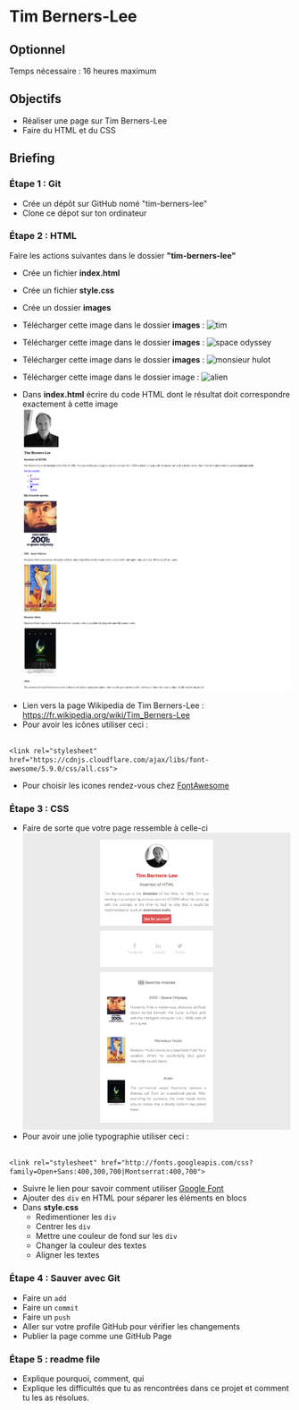 # Tim Berners-Lee

## Optionnel

Temps nécessaire : 16 heures maximum

## Objectifs

- Réaliser une page sur Tim Berners-Lee
- Faire du HTML et du CSS

## Briefing

### Étape 1 : Git

- Crée un dépôt sur GitHub nomé "tim-berners-lee"
- Clone ce dépot sur ton ordinateur

### Étape 2 : HTML

Faire les actions suivantes dans le dossier **"tim-berners-lee"**

- Crée un fichier **index.html**
- Crée un fichier **style.css**
- Crée un dossier **images**
- Télécharger cette image dans le dossier **images** : ![tim](http://internethalloffame.org/sites/default/files/inductees/Berners-Lee_Tim.jpg)
- Télécharger cette image dans le dossier **images** : ![space odyssey](http://lewagon.github.io/html-css-challenges/shared/images/space-odyssey.jpg)
- Télécharger cette image dans le dossier **images** : ![monsieur hulot](http://lewagon.github.io/html-css-challenges/shared/images/monsieur-hulot.jpg)
- Télécharger cette image dans le dossier image : ![alien](http://lewagon.github.io/html-css-challenges/shared/images/alien.jpg)

- Dans **index.html** écrire du code HTML dont le résultat doit correspondre exactement à cette image ![Goal CSS](images/goal-html2.png)
 * Lien vers la page Wikipedia de Tim Berners-Lee : https://fr.wikipedia.org/wiki/Tim_Berners-Lee
 * Pour avoir les icônes utiliser ceci :

```

<link rel="stylesheet" href="https://cdnjs.cloudflare.com/ajax/libs/font-awesome/5.9.0/css/all.css">
```
 * Pour choisir les icones rendez-vous chez [FontAwesome](http://fontawesome.io/icons/)

### Étape 3 : CSS

* Faire de sorte que votre page ressemble à celle-ci ![Goal CSS](images/goal-css.png)
* Pour avoir une jolie typographie utiliser ceci :

```

<link rel="stylesheet" href="http://fonts.googleapis.com/css?family=Open+Sans:400,300,700|Montserrat:400,700">
```



- Suivre le lien pour savoir comment utiliser [Google Font](https://fonts.google.com/?query=open&selection.family=Montserrat|Open+Sans)
- Ajouter des `div` en HTML pour séparer les éléments en blocs
- Dans **style.css**
   - Redimentioner les `div`
   - Centrer les `div`
   - Mettre une couleur de fond sur les `div`
   - Changer la couleur des textes
   - Aligner les textes

### Étape 4 : Sauver avec Git

- Faire un `add` 
- Faire un `commit` 
- Faire un `push`
- Aller sur votre profile GitHub pour vérifier les changements
- Publier la page comme une GitHub Page

### Étape 5 : readme file
- Explique pourquoi, comment, qui
- Explique les difficultés que tu as rencontrées dans ce projet et comment tu les as résolues.






